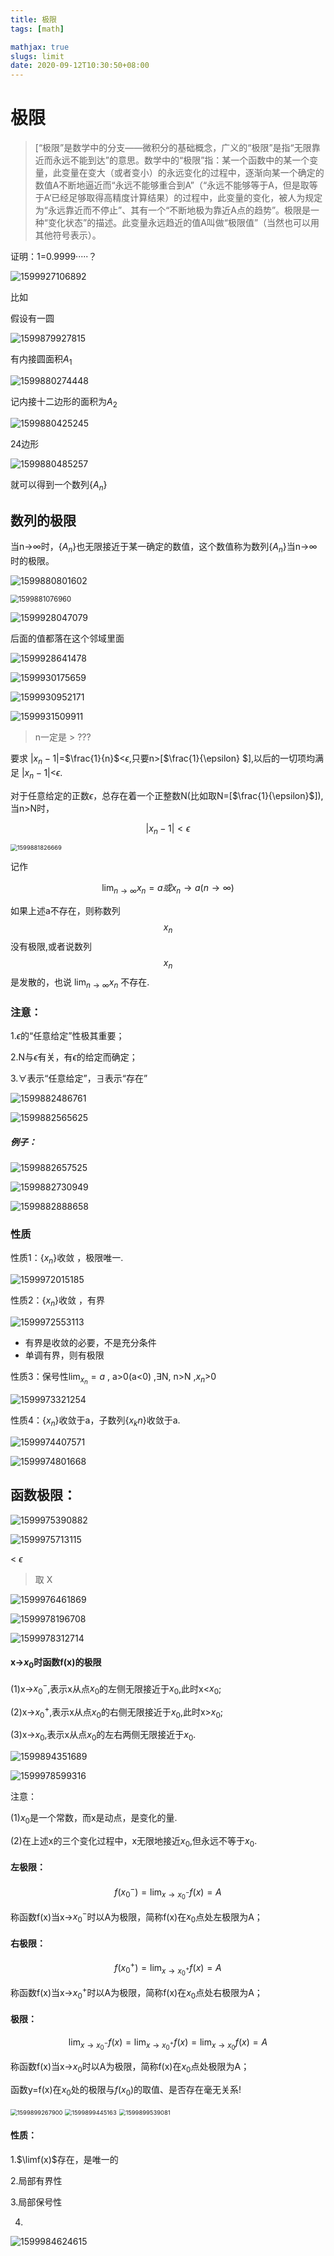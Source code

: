 ```yaml
---
title: 极限
tags: [math]

mathjax: true
slugs: limit
date: 2020-09-12T10:30:50+08:00
---
```


# 极限

>  [“极限”是数学中的分支——微积分的基础概念，广义的“极限”是指“无限靠近而永远不能到达”的意思。数学中的“极限”指：某一个函数中的某一个变量，此变量在变大（或者变小）的永远变化的过程中，逐渐向某一个确定的数值A不断地逼近而“永远不能够重合到A”（“永远不能够等于A，但是取等于A‘已经足够取得高精度计算结果）的过程中，此变量的变化，被人为规定为“永远靠近而不停止”、其有一个“不断地极为靠近A点的趋势”。极限是一种“变化状态”的描述。此变量永远趋近的值A叫做“极限值”（当然也可以用其他符号表示）。 

证明：1=0.9999·····？

![1599927106892](https://cdn.kayleh.top/gh/kayleh/cdn/img/极限/1599927106892.png)

比如

假设有一圆

![1599879927815](https://cdn.kayleh.top/gh/kayleh/cdn/img/极限/1.png)

有内接圆面积$A_1$

![1599880274448](https://cdn.kayleh.top/gh/kayleh/cdn/img/极限/2.png)

记内接十二边形的面积为$A_2$

![1599880425245](https://cdn.kayleh.top/gh/kayleh/cdn/img/极限/3.png)

24边形

![1599880485257](https://cdn.kayleh.top/gh/kayleh/cdn/img/极限/1599880485257.png)

就可以得到一个数列{$A_n$}

## 数列的极限

当n→$\infty$时，{$A_n$}也无限接近于某一确定的数值，这个数值称为数列{$A_n$}当n→$\infty$时的极限。

![1599880801602](https://cdn.kayleh.top/gh/kayleh/cdn/img/极限/1599880801602.png)

<img src="1599881076960.png" alt="1599881076960" style="zoom:80%;" />

![1599928047079](https://cdn.kayleh.top/gh/kayleh/cdn/img/极限/1599928047079.png)

后面的值都落在这个邻域里面

![1599928641478](https://cdn.kayleh.top/gh/kayleh/cdn/img/极限/1599928641478.png)

![1599930175659](https://cdn.kayleh.top/gh/kayleh/cdn/img/极限/1599930175659.png)

![1599930952171](https://cdn.kayleh.top/gh/kayleh/cdn/img/极限/1599930952171.png)

![1599931509911](https://cdn.kayleh.top/gh/kayleh/cdn/img/极限/1599931509911.png)

> n一定是 > ???





要求 $\lvert x_n -1 \rvert$=$\frac{1}{n}$<$\epsilon$,只要n>[$\frac{1}{\epsilon} $],以后的一切项均满足 $\lvert x_n -1 \rvert$<$\epsilon$.

对于任意给定的正数$\epsilon$，总存在着一个正整数N(比如取N=[$\frac{1}{\epsilon}$]),当n>N时，

$$\lvert x_n -1 \rvert<\epsilon$$

<img src="1599881826669.png" alt="1599881826669" style="zoom:67%;" />

记作

$$\lim_{n\to \infty} x_n = a或x_n→a(n→\infty)$$

如果上述a不存在，则称数列 $${x_n}$$没有极限,或者说数列 $${x_n}$$ 是发散的，也说 $\lim_{n\to \infty} x_n$ 不存在.

### 注意：

1.$\epsilon$的“任意给定”性极其重要；

2.N与$\epsilon$有关，有$\epsilon$的给定而确定；

3.$\forall$表示“任意给定”，$\exists$表示“存在”

![1599882486761](https://cdn.kayleh.top/gh/kayleh/cdn/img/极限/1599882486761.png)

![1599882565625](https://cdn.kayleh.top/gh/kayleh/cdn/img/极限/1599882565625.png)

##### 例子：

![1599882657525](https://cdn.kayleh.top/gh/kayleh/cdn/img/极限/1599882657525.png)

![1599882730949](https://cdn.kayleh.top/gh/kayleh/cdn/img/极限/1599882730949.png)

![1599882888658](https://cdn.kayleh.top/gh/kayleh/cdn/img/极限/1599882888658.png)

### 性质

性质1：{$x_n$}收敛 ，极限唯一.

![1599972015185](https://cdn.kayleh.top/gh/kayleh/cdn/img/极限/1599972015185.png)

性质2：{$x_n$}收敛 ，有界

![1599972553113](https://cdn.kayleh.top/gh/kayleh/cdn/img/极限/1599972553113.png)

- 有界是收敛的必要，不是充分条件
- 单调有界，则有极限

性质3：保号性$\lim_{x_n} = a$  , a>0(a<0) ,$\exists$N,  n>N  ,$x_n$>0

![1599973321254](https://cdn.kayleh.top/gh/kayleh/cdn/img/极限/1599973321254.png)

性质4：{$x_n$}收敛于a，子数列{$x_kn$}收敛于a.

![1599974407571](https://cdn.kayleh.top/gh/kayleh/cdn/img/极限/1599974407571.png)

![1599974801668](https://cdn.kayleh.top/gh/kayleh/cdn/img/极限/1599974801668.png)

## 函数极限：

![1599975390882](https://cdn.kayleh.top/gh/kayleh/cdn/img/极限/1599975390882.png)

![1599975713115](https://cdn.kayleh.top/gh/kayleh/cdn/img/极限/1599975713115.png)

< $\epsilon$

> 取 X

![1599976461869](https://cdn.kayleh.top/gh/kayleh/cdn/img/极限/1599976461869.png)

![1599978196708](https://cdn.kayleh.top/gh/kayleh/cdn/img/极限/1599978196708.png)

![1599978312714](https://cdn.kayleh.top/gh/kayleh/cdn/img/极限/1599978312714.png)

#### x→$x_0$时函数f(x)的极限

(1)x→$x_0^-$,表示x从点$x_0$的左侧无限接近于$x_0$,此时x<$x_0$;

(2)x→$x_0^+$,表示x从点$x_0$的右侧无限接近于$x_0$,此时x>$x_0$;

(3)x→$x_0$,表示x从点$x_0$的左右两侧无限接近于$x_0$.

![1599894351689](https://cdn.kayleh.top/gh/kayleh/cdn/img/极限/1599894351689.png)

![1599978599316](https://cdn.kayleh.top/gh/kayleh/cdn/img/极限/1599978599316.png)

注意：

(1)$x_0$是一个常数，而x是动点，是变化的量.

(2)在上述x的三个变化过程中，x无限地接近$x_0$,但永远不等于$x_0$.



#### 左极限：

$$f(x_0^-)=\lim_{x\to x_0^-} f(x) = A$$

称函数f(x)当x→$x_0^-$时以A为极限，简称f(x)在$x_0$点处左极限为A；

#### 右极限：

$$f(x_0^+)=\lim_{x\to x_0^+} f(x) = A$$

称函数f(x)当x→$x_0^+$时以A为极限，简称f(x)在$x_0$点处右极限为A；

#### 极限：

$$\lim_{x\to x_0^-}f(x)=\lim_{x\to x_0^+}f(x)=\lim_{x\to x_0}f(x)=A$$

称函数f(x)当x→$x_0$时以A为极限，简称f(x)在$x_0$点处极限为A；	

函数y=f(x)在$x_0$处的极限与$f(x_0)$的取值、是否存在毫无关系!

<img src="1599899267900.png" alt="1599899267900" style="zoom:67%;" />

<img src="1599899445163.png" alt="1599899445163" style="zoom:67%;" />

<img src="1599899539081.png" alt="1599899539081" style="zoom: 67%;" />



#### 性质：

1.$\limf(x)$存在，是唯一的

2.局部有界性

3.局部保号性

4.

![1599984624615](https://cdn.kayleh.top/gh/kayleh/cdn/img/极限/1599984624615.png)
